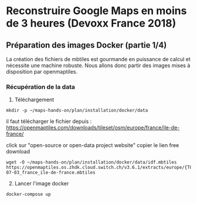 # Reconstruire Google Maps en moins de 3 heures (Devoxx France 2018)

## Préparation des images Docker (partie 1/4)
La création des fichiers de mbtiles est gourmande en puissance de calcul et nécessite une machine robuste.
Nous allons donc partir des images mises à disposition par openmaptiles.

### Récupération de la data
1. Téléchargement
```
mkdir -p ~/maps-hands-on/plan/installation/docker/data
```
il faut télécharger le fichier depuis : 
https://openmaptiles.com/downloads/tileset/osm/europe/france/ile-de-france/

click sur "open-source or open-data project website"
copier le lien free download

```	
wget -O ~/maps-hands-on/plan/installation/docker/data/idf.mbtiles https://openmaptiles.os.zhdk.cloud.switch.ch/v3.6.1/extracts/europe/{TOKEN}/2017-07-03_france_ile-de-france.mbtiles
```

2. Lancer l'image docker
```
docker-compose up
```
